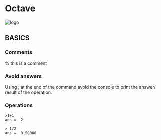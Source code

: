 # Octave #
![logo]()


## BASICS ##
### Comments ###
% this is a comment

### Avoid answers ###
Using ; at the end of the command avoid the console to print the answer/ result of the operation.

### Operations ###
````
>1+1
ans =  2

> 1/2
ans =  0.50000
````

